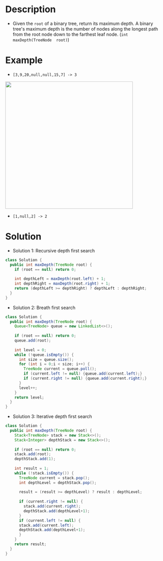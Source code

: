 # Description

- Given the  `root`  of a binary tree, return its maximum depth. A binary tree's maximum depth is the number of nodes along the longest path from the root node down to the farthest leaf node. (`int  maxDepth(TreeNode  root)`)

# Example

- `[3,9,20,null,null,15,7] -> 3`
<img src="https://assets.leetcode.com/uploads/2020/11/26/tmp-tree.jpg" width="400">

- `[1,null,2] -> 2`

# Solution

- Solution 1: Recursive depth first search 
```Java
class Solution {
  public int maxDepth(TreeNode root) {
    if (root == null) return 0;
    
    int depthLeft = maxDepth(root.left) + 1;
    int depthRight = maxDepth(root.right) + 1;
    return (depthLeft >= depthRight) ? depthLeft : depthRight;
  }
}
```

- Solution 2: Breath first search

```Java
class Solution {
  public int maxDepth(TreeNode root) {
    Queue<TreeNode> queue = new LinkedList<>();
    
    if (root == null) return 0;
    queue.add(root);
    
    int level = 0;
    while (!queue.isEmpty()) {
      int size = queue.size();
      for (int i = 0;i < size; i++) { 
        TreeNode current = queue.poll();
        if (current.left != null) {queue.add(current.left);}
        if (current.right != null) {queue.add(current.right);}
      }
      level++;
    }
    return level;
  }
}
```

- Solution 3: Iterative depth first search

```Java
class Solution {
  public int maxDepth(TreeNode root) {
    Stack<TreeNode> stack = new Stack<>();
    Stack<Integer> depthStack = new Stack<>();
    
    if (root == null) return 0;
    stack.add(root);
    depthStack.add(1);
    
    int result = 1;
    while (!stack.isEmpty()) {
      TreeNode current = stack.pop();
      int depthLevel = depthStack.pop();
      
      result = (result >= depthLevel) ? result : depthLevel;
      
      if (current.right != null) {
        stack.add(current.right);
        depthStack.add(depthLevel+1);
      }
      if (current.left != null) {
      stack.add(current.left);
      depthStack.add(depthLevel+1);
      }
    }
    return result;
  }
}
```
